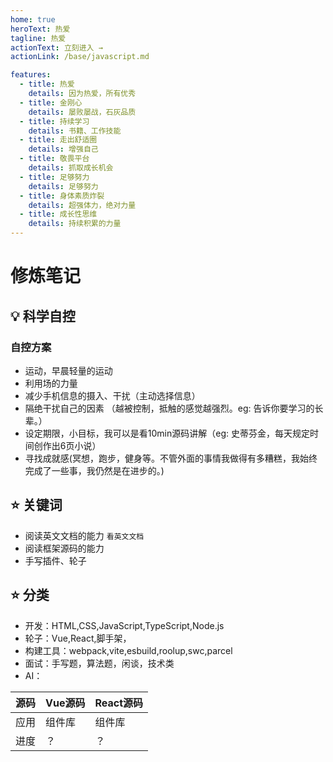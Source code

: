 ```yaml
---
home: true
heroText: 热爱
tagline: 热爱
actionText: 立刻进入 →
actionLink: /base/javascript.md

features:
  - title: 热爱
    details: 因为热爱，所有优秀
  - title: 金刚心
    details: 屡败屡战，石灰品质
  - title: 持续学习
    details: 书籍、工作技能
  - title: 走出舒适圈
    details: 增强自己
  - title: 敬畏平台
    details: 抓取成长机会
  - title: 足够努力
    details: 足够努力
  - title: 身体素质炸裂
    details: 超强体力，绝对力量
  - title: 成长性思维
    details: 持续积累的力量
---
```


# 修炼笔记

## :bulb: 科学自控

### 自控方案

* 运动，早晨轻量的运动
* 利用场的力量
* 减少手机信息的摄入、干扰（主动选择信息）
* 隔绝干扰自己的因素 （越被控制，抵触的感觉越强烈。eg: 告诉你要学习的长辈。）
* 设定期限，小目标，我可以是看10min源码讲解（eg: 史蒂芬金，每天规定时间创作出6页小说）
* 寻找成就感(冥想，跑步，健身等。不管外面的事情我做得有多糟糕，我始终完成了一些事，我仍然是在进步的。)

## :star: 关键词

* 阅读英文文档的能力 `看英文文档`
* 阅读框架源码的能力
* 手写插件、轮子

## :star: 分类

* 开发：HTML,CSS,JavaScript,TypeScript,Node.js
* 轮子：Vue,React,脚手架，
* 构建工具：webpack,vite,esbuild,roolup,swc,parcel
* 面试：手写题，算法题，闲谈，技术类
* AI：

| 源码 | Vue源码 | React源码 |
| --- | --- | --- |
| 应用 | 组件库 | 组件库 |
| 进度 | ？ | ？ |